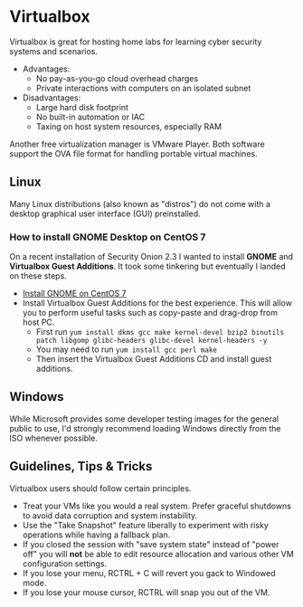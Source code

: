 # Virtualbox

Virtualbox is great for hosting home labs for learning cyber security systems and scenarios.

- Advantages:
  - No pay-as-you-go cloud overhead charges
  - Private interactions with computers on an isolated subnet
- Disadvantages:
  - Large hard disk footprint
  - No built-in automation or IAC
  - Taxing on host system resources, especially RAM

Another free virtualization manager is VMware Player. Both software support the OVA file format for handling portable virtual machines.

## Linux

Many Linux distributions (also known as "distros") do not come with a desktop graphical user interface (GUI) preinstalled.

### How to install GNOME Desktop on CentOS 7

On a recent installation of Security Onion 2.3 I wanted to install **GNOME** and **Virtualbox Guest Additions**. It took some tinkering but eventually I landed on these steps.

- [Install GNOME on CentOS 7](https://www.techrepublic.com/article/how-to-install-a-gui-on-top-of-centos-7/)
- Install Virtualbox Guest Additions for the best experience. This will allow you to perform useful tasks such as copy-paste and drag-drop from host PC.
  - First run `yum install dkms gcc make kernel-devel bzip2 binutils patch libgomp glibc-headers glibc-devel kernel-headers -y`
  - You may need to run `yum install gcc perl make`
  - Then insert the Virtualbox Guest Additions CD and install guest additions.

## Windows

While Microsoft provides some developer testing images for the general public to use, I'd strongly recommend loading Windows directly from the ISO whenever possible.

## Guidelines, Tips & Tricks

Virtualbox users should follow certain principles.

- Treat your VMs like you would a real system. Prefer graceful shutdowns to avoid data corruption and system instability.
- Use the "Take Snapshot" feature liberally to experiment with risky operations while having a fallback plan.
- If you closed the session with "save system state" instead of "power off" you will **not** be able to edit resource allocation and various other VM configuration settings.
- If you lose your menu, RCTRL + C will revert you gack to Windowed mode.
- If you lose your mouse cursor, RCTRL will snap you out of the VM.
